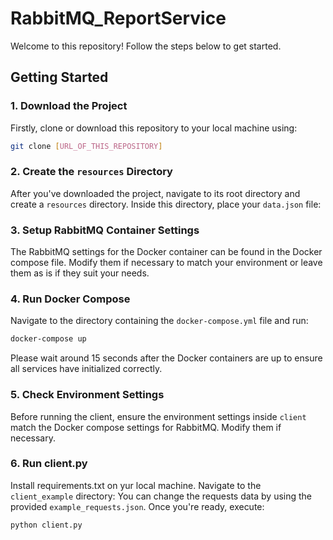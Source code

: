 # RabbitMQ_ReportService

Welcome to this repository! Follow the steps below to get started.

## Getting Started

### 1. Download the Project

Firstly, clone or download this repository to your local machine using:

```bash
git clone [URL_OF_THIS_REPOSITORY]
```

### 2. Create the `resources` Directory

After you've downloaded the project, navigate to its root directory and create a `resources` directory.
Inside this directory, place your `data.json` file:

### 3. Setup RabbitMQ Container Settings

The RabbitMQ settings for the Docker container can be found in the Docker compose file. Modify them if necessary to match your environment or leave them as is if they suit your needs.

### 4. Run Docker Compose

Navigate to the directory containing the `docker-compose.yml` file and run:

```bash
docker-compose up
```

Please wait around 15 seconds after the Docker containers are up to ensure all services have initialized correctly.

### 5. Check Environment Settings

Before running the client, ensure the environment settings inside `client` match the Docker compose settings for RabbitMQ. Modify them if necessary.

### 6. Run client.py

Install requirements.txt on yur local machine.
Navigate to the `client_example` directory:
You can change the requests data by using the provided `example_requests.json`. Once you're ready, execute:

```bash
python client.py
```
